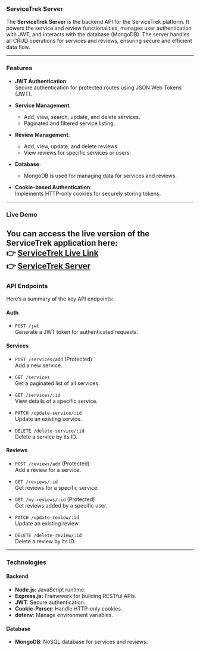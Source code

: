 ### ServiceTrek Server  

The **ServiceTrek Server** is the backend API for the ServiceTrek platform. It powers the service and review functionalities, manages user authentication with JWT, and interacts with the database (MongoDB). The server handles all CRUD operations for services and reviews, ensuring secure and efficient data flow.

---

### Features  

- **JWT Authentication**:  
  Secure authentication for protected routes using JSON Web Tokens (JWT).
  
- **Service Management**:  
  - Add, view, search, update, and delete services.  
  - Paginated and filtered service listing.  

- **Review Management**:  
  - Add, view, update, and delete reviews.  
  - View reviews for specific services or users.

- **Database**:  
  - MongoDB is used for managing data for services and reviews.  

- **Cookie-based Authentication**:  
  Implements HTTP-only cookies for securely storing tokens.  

---

### Live Demo  

You can access the **live version** of the ServiceTrek application here:  
👉 **[ServiceTrek Live Link](https://servicetrek-ff5f1.web.app)**  
👉 **[ServiceTrek Server](https://service-trek-server.vercel.app)**  
---

### API Endpoints  

Here’s a summary of the key API endpoints:

#### **Auth**  
- `POST /jwt`  
  Generate a JWT token for authenticated requests.

#### **Services**  
- `POST /services/add` (Protected)  
  Add a new service.  

- `GET /services`  
  Get a paginated list of all services.  

- `GET /services/:id`  
  View details of a specific service.  

- `PATCH /update-service/:id`  
  Update an existing service.  

- `DELETE /delete-service/:id`  
  Delete a service by its ID.  

#### **Reviews**  
- `POST /reviews/add` (Protected)  
  Add a review for a service.  

- `GET /reviews/:id`  
  Get reviews for a specific service.  

- `GET /my-reviews/:id` (Protected)  
  Get reviews added by a specific user.  

- `PATCH /update-review/:id`  
  Update an existing review.  

- `DELETE /delete-review/:id`  
  Delete a review by its ID.  

---

### Technologies  

#### **Backend**  
- **Node.js**: JavaScript runtime.  
- **Express.js**: Framework for building RESTful APIs.  
- **JWT**: Secure authentication.  
- **Cookie-Parser**: Handle HTTP-only cookies.  
- **dotenv**: Manage environment variables.  

#### **Database**  
- **MongoDB**: NoSQL database for services and reviews.
